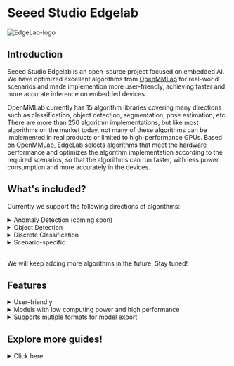 # Seeed Studio Edgelab

![EdgeLab-logo](https://user-images.githubusercontent.com/20147381/206450696-66aca04f-81a7-40c7-aa31-79f8b7b2b522.png)

## Introduction

Seeed Studio Edgelab is an open-source project focused on embedded AI. We have optimized excellent algorithms from [OpenMMLab](https://github.com/open-mmlab) for real-world scenarios and made implemention more user-friendly, achieving faster and more accurate inference on embedded devices.

OpenMMLab currently has 15 algorithm libraries covering many directions such as classification, object detection, segmentation, pose estimation, etc. There are more than 250 algorithm implementations, but like most algorithms on the market today, not many of these algorithms can be implemented in real products or limited to high-performance GPUs. Based on OpenMMLab, EdgeLab selects algorithms that meet the hardware performance and optimizes the algorithm implementation according to the required  scenarios, so that the algorithms can run faster, with less power consumption and more accurately in the devices. 

## What's included?

Currently we support the following directions of algorithms:

<details>
<summary>Anomaly Detection (coming soon)</summary>
In the real world, anomalous data is often difficult to identify, and even if it can be identified, it requires a very high cost. The anomaly detection algorithm collects normal data in a low-cost way, and anything outside normal data is considered anomalous. 
</details>

<details>
<summary>Object Detection</summary>
YOLO-based object detection algorithms have achieved more than 0.75 on the COCO dataset for mAP. However, these object detection algorithms cannot run on low-cost hardware. EdgeLab optimizes YOLO algorithms to achieve good running speed and accuracy in low-end devices.
</details>

<details>
<summary>Discrete Classification</summary>
Except for sound and visual, most of the data in the real world are discrete, and the data can only produce results after classification.
</details>

<details>
<summary>Scenario-specific</summary>
Specific scenarios, such as the recognition of analog meters, or traditional digital meters.
</details>

<br>

We will keep adding more algorithms in the future. Stay tuned!

## Features 

<details>
<summary>User-friendly</summary>
EdgeLab provides a user-friendly platform that allows users to easily perform training on collected data, and to better understand the performance of algorithms through visualizations generated during the training process. 
</details>

<details>
<summary>Models with low computing power and high performance</summary>
EdgeLab focuses on end-side AI algorithm research, and the algorithm models can be deployed on microprocessors, similar to ESP32, some Arduino development boards, and even in embedded SBCs such as Raspberry Pi.
</details>

<details>
<summary>Supports mutiple formats for model export</summary> 
At present, TensorFlow Lite is mainly used in microcontrollers, while ONNX is mainly used in devices with embedded Linux. There are some special formats such as TensorRT, OpenVINO, which are already well supported by OpenMMlab. EdgeLab has added TFLite model export for microcontrollers, which can be directly converted to uf2 format and drag-and-drop into the device for deployment.
</details>

## Explore more guides!

<details>
<summary>Click here</summary>

- [Train an object detection model with public datasets](https://github.com/Seeed-Studio/Edgelab/blob/master/docs/Object-detection-public-dataset.md)
- [Train an object detection model with your own dataset](https://github.com/Seeed-Studio/Edgelab/blob/master/docs/Object-detection-own-dataset.md)
- [Train a meter reading detection model with existing dataset](https://github.com/Seeed-Studio/Edgelab/blob/master/docs/Meter-reading-detection-existing-dataset.md)
</details>
